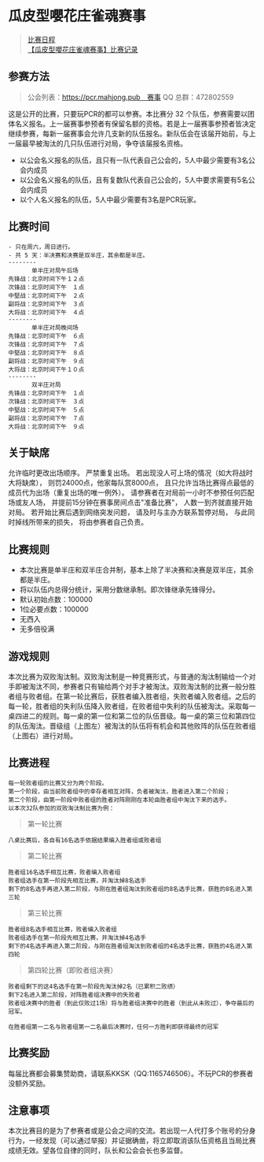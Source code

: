 # 瓜皮型嚶花庄雀魂赛事

> [比赛日程](day.md)  
> [【瓜皮型嚶花庄雀魂赛事】比赛记录](https://mahjong.pub/?cid=43)

## 参赛方法

>公会列表：https://pcr.mahjong.pub　赛事 QQ 总群：472802559

这是公开的比赛，只要玩PCR的都可以参赛。本比赛分 32 个队伍，参赛需要以团体名义报名。上一届赛事参预者有保留名额的资格。若是上一届赛事参预者皆决定继续参赛，每新一届赛事会允许几支新的队伍报名。新队伍会在该届开始前，与上一届最早被淘汰的几只队伍进行对局，争夺该届报名资格。
- 以公会名义报名的队伍，且只有一队代表自己公会的，5人中最少需要有3名公会内成员
- 以公会名义报名的队伍，且有复数队代表自己公会的，5人中要求需要有5名公会内成员
- 以个人名义报名的队伍，5人中最少需要有3名是PCR玩家。

## 比赛时间

    - 只在周六，周日进行。
    - 共 5 天：半决赛和决赛是双半庄，其余都是半庄。
    --------
    　　　　单半庄对局午后场
    先锋战：北京时间下午１２点
    次锋战：北京时间下午　１点
    中堅战：北京时间下午　２点
    副将战：北京时间下午　３点
    大将战：北京时间下午　４点
    --------
    　　　　单半庄对局晚间场
    先锋战：北京时间下午　６点
    次锋战：北京时间下午　７点
    中堅战：北京时间下午　８点
    副将战：北京时间下午　９点
    大将战：北京时间下午１０点
    --------
    　　　　双半庄对局
    先锋战：北京时间下午　１点
    次锋战：北京时间下午　３点
    中堅战：北京时间下午　５点
    副将战：北京时间下午　７点
    大将战：北京时间下午　９点

## 关于缺席
允许临时更改出场顺序。
严禁重复出场。
若出现没人可上场的情况（如大将战时大将缺席），
则罚24000点，他家每队赏8000点，
且只允许当场比赛得点最低的成员代为出场（重复出场的唯一例外）。
请参赛者在对局前一小时不参预任何匹配场或友人场，
并提前15分钟在赛事房间点击"准备比赛"，
人数一到齐就直接开始对局。
若开始比赛后遇到网络突发问题，
请及时与主办方联系暂停对局，
与此同时掉线所带来的损失，
将由参赛者自己负责。

## 比赛规则

- 本次比赛是单半庄和双半庄合并制，基本上除了半决赛和决赛是双半庄，其余都是半庄。
- 将以队伍内总得分统计，采用分数继承制。即次锋继承先锋得分。
- 默认初始点数：100000
- 1位必要点数：100000
- 无西入
- 无多倍役满

## 游戏规则
本次比赛为双败淘汰制。双败淘汰制是一种竞赛形式，与普通的淘汰制输给一个对手即被淘汰不同，参赛者只有输给两个对手才被淘汰。双败淘汰制的比赛一般分胜者组与败者组。在第一轮比赛后，获胜者编入胜者组，失败者编入败者组。之后的每一轮，胜者组的失利队伍降入败者组，在败者组中失利的队伍被淘汰。采取每一桌四进二的规则。每一桌的第一位和第二位的队伍晋级。每一桌的第三位和第四位的队伍淘汰。晋级组（上图左）被淘汰的队伍将有机会和其他败阵的队伍在败者组（上图右）进行对局。

## 比赛进程
    每一轮败者组的比赛又分为两个阶段。
    第一个阶段，由当前败者组中的幸存者相互对阵，负者被淘汰，胜者进入第二个阶段；
    第二个阶段，由第一阶段中败者组的胜者对阵刚刚在本轮由胜者组中淘汰下来的选手。
    以本次32队参加的双败淘汰制比赛为例：

> 第一轮比赛

    八桌比赛后，各自有16名选手依据结果编入胜者组或败者组

> 第二轮比赛

    胜者组16名选手相互比赛，败者编入败者组
    败者组选手在第一阶段先相互比赛，并淘汰掉8名选手
    剩下的8名选手再进入第二阶段，与刚在胜者组淘汰到败者组的8名选手比赛，获胜的8名进入第三轮

> 第三轮比赛

    胜者组8名选手相互比赛，败者编入败者组
    败者组选手在第一阶段先相互比赛，并淘汰掉4名选手
    剩下的4名选手再进入第二阶段，与刚在胜者组淘汰到败者组的4名选手比赛，获胜的4名进入第四轮

> 第四轮比赛（即败者组决赛）

    败者组剩下的这4名选手在第一阶段先淘汰掉2名（已累积二败绩）
    剩下2名进入第二阶段，对阵胜者组决赛中的失败者
    败者组决赛中的胜者（到此仅败过1场）将与胜者组决赛中的胜者（到此从未败过），争夺最后的冠军。

    在胜者组第一二名与败者组第一二名最后决赛时，任何一方胜利即获得最终的冠军

## 比赛奖励
每届比赛都会募集赞助商，请联系KKSK（QQ:1165746506）。不玩PCR的参赛者没额外奖励。

## 注意事项
本次比赛目的是为了参赛者或是公会之间的交流。若出现一人代打多个账号的分身行为，一经发现（可以通过举报）并证据确凿，将立即取消该队伍资格且当局比赛成绩无效。望各位自律的同时，队长和公会会长也多监督。